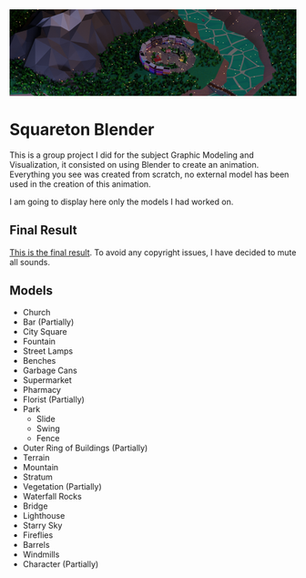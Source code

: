 

<img src="./banner.png"/>

# Squareton Blender

This is a group project I did for the subject Graphic Modeling and Visualization, it consisted on using Blender to create an animation. Everything you see was created from scratch, no external model has been used in the creation of this animation.

I am going to display here only the models I had worked on. 

## Final Result

[This is the final result](https://github.com/JMGarCas/Squareton-Blender/assets/73229121/4d42792b-cac6-4a66-9780-ce5b3287a570). To avoid any copyright issues, I have decided to mute all sounds.
## Models
- Church
- Bar (Partially)
- City Square
- Fountain
- Street Lamps
- Benches
- Garbage Cans
- Supermarket
- Pharmacy
- Florist (Partially)
- Park
  - Slide
  - Swing
  - Fence
- Outer Ring of Buildings (Partially)
- Terrain
- Mountain
- Stratum
- Vegetation (Partially)
- Waterfall Rocks
- Bridge
- Lighthouse
- Starry Sky
- Fireflies
- Barrels
- Windmills
- Character (Partially)

